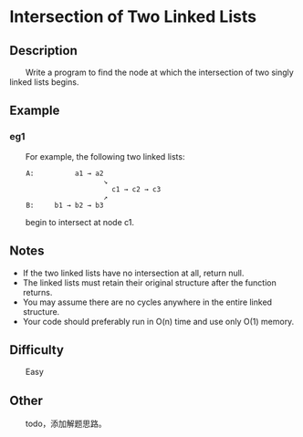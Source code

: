 # Intersection of Two Linked Lists

## Description

&emsp;&emsp;Write a program to find the node at which the intersection of two singly linked lists begins.

## Example

### eg1

&emsp;&emsp;For example, the following two linked lists:

```
    A:          a1 → a2
                       ↘
                         c1 → c2 → c3
                       ↗            
    B:     b1 → b2 → b3
```

&emsp;&emsp;begin to intersect at node c1.

## Notes

- If the two linked lists have no intersection at all, return null.
- The linked lists must retain their original structure after the function returns.
- You may assume there are no cycles anywhere in the entire linked structure.
- Your code should preferably run in O\(n\) time and use only O\(1\) memory.

## Difficulty

&emsp;&emsp;Easy

## Other

&emsp;&emsp;todo，添加解题思路。